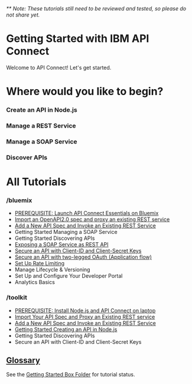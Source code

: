 _** Note: These tutorials still need to be reviewed and tested, so please do not share yet._

# Getting Started with IBM API Connect

Welcome to API Connect! Let's get started.

# Where would you like to begin?

### Create an API in Node.js

### Manage a REST Service

### Manage a SOAP Service

### Discover APIs

# All Tutorials

### /bluemix
- [PREREQUISITE: Launch API Connect Essentials on Bluemix](bluemix/0-prereq/README.md)
- [Import an OpenAPI2.0 spec and proxy an existing REST service](bluemix/1a/README.md)
- [Add a New API Spec and Invoke an Existing REST Service](bluemix/1b/README.md)
- Getting Started Managing a SOAP Service
- Getting Started Discovering APIs
- [Exposing a SOAP Service as REST API](/bluemix/exposing-a-soap-service-as-rest/README.md)
- [Secure an API with Client-ID and Client-Secret Keys](bluemix/2a/README.md)
- [Secure an API with two-legged OAuth (Application flow)](bluemix/2b/README.md)
- [Set Up Rate Limiting](/bluemix/setup-rate-limiting/README.md)
- Manage Lifecycle & Versioning
- Set Up and Configure Your Developer Portal 
- Analytics Basics

### /toolkit
- [PREREQUISITE: Install Node.js and API Connect on laptop](/toolkit/0-Prereq/README.md)
- [Import Your API Spec and Proxy an Existing REST service](/toolkit/1a-import)
- [Add a New API Spec and Invoke an Existing REST Service](/toolkit/1b)
- [Getting Started Creating an API in Node.js](/toolkit/getting-started-creating-an-api-in-nodejs/README.md)
- Getting Started Discovering APIs
- Secure an API with Client-ID and Client-Secret Keys

## [Glossary](https://console.ng.bluemix.net/docs/services/apiconnect/apiconnect_overview.html#apic_glossary)

See the [Getting Started Box Folder](https://ibm.ent.box.com/folder/26921380422) for tutorial status.
